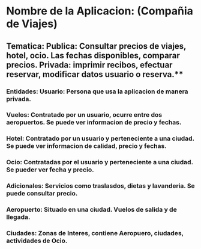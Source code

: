 # Nombre de la Aplicacion: (Compañia de Viajes)

## Tematica: Publica: Consultar precios de viajes, hotel, ocio. Las fechas disponibles, comparar precios. Privada: imprimir recibos, efectuar reservar, modificar datos usuario o reserva.**

 ### Entidades: Usuario: Persona que usa la aplicacion de manera privada.
  ###           Vuelos: Contratado por un usuario, ocurre entre dos aeropuertos. Se puede ver informacion de precio y fechas.
  ###           Hotel: Contratado por un usuario y perteneciente a una ciudad. Se puede ver informacion de calidad,  precio y fechas.
  ###           Ocio: Contratadas por el usuario y perteneciente a una ciudad. Se pueder ver fecha y precio.
   ###          Adicionales: Servicios como traslasdos, dietas y lavanderia. Se puede consultar precio.
   ###          Aeropuerto: Situado en una ciudad. Vuelos de salida y de llegada. 
   ###          Ciudades: Zonas de Interes, contiene Aeropuero, ciudades, actividades de Ocio. 
            

